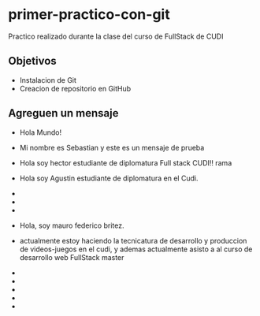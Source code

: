# primer-practico-con-git

Practico realizado durante la clase del curso de FullStack de CUDI

## Objetivos

- Instalacion de Git
- Creacion de repositorio en GitHub

## Agreguen un mensaje

- Hola Mundo!
- Mi nombre es Sebastian y este es un mensaje de prueba
- Hola soy hector estudiante de diplomatura Full stack CUDI!!
 rama
- Hola soy Agustin estudiante de diplomatura en el Cudi.
- 
- 

- 
- Hola, soy mauro federico britez.
- actualmente estoy haciendo la tecnicatura de desarrollo y produccion de videos-juegos en el cudi,
 y ademas actualmente asisto a al curso de desarrollo web FullStack
 master
- 
- 
- 
- 
- 